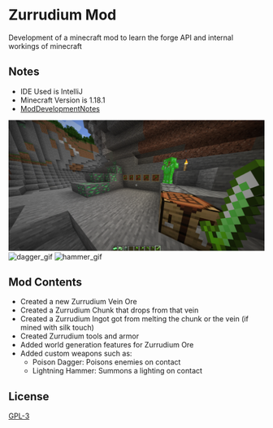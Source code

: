 # Zurrudium Mod

Development of a minecraft mod to learn the forge API and internal workings of minecraft

## Notes

- IDE Used is IntelliJ
- Minecraft Version is 1.18.1
- [ModDevelopmentNotes](https://github.com/Polifack/minecraft-mod/blob/main/instructions.txt)


![minerals_screenshot](https://github.com/Polifack/minecraft-mod/blob/main/showcase_files/minerals.png)
![dagger_gif](https://github.com/Polifack/minecraft-mod/blob/main/showcase_files/dagger.gif)
![hammer_gif](https://github.com/Polifack/minecraft-mod/blob/main/showcase_files/hammer.gif)

## Mod Contents

- Created a new Zurrudium Vein Ore
- Created a Zurrudium Chunk that drops from that vein
- Created a Zurrudium Ingot got from melting the chunk or the vein (if mined with silk touch)
- Created Zurrudium tools and armor
- Added world generation features for Zurrudium Ore
- Added custom weapons such as:
  - Poison Dagger: Poisons enemies on contact
  - Lightning Hammer: Summons a lighting on contact

## License
[GPL-3](https://www.gnu.org/licenses/gpl-3.0.en.html)
